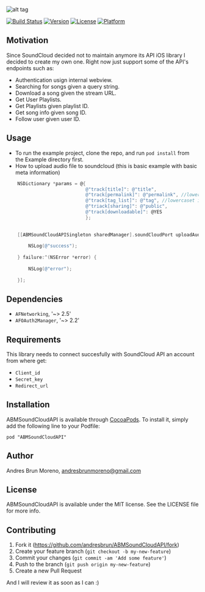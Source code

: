 
![alt tag](https://raw.githubusercontent.com/andresbrun/ABMSoundCloudAPI/master/Example/screenshots/ABMSoundCloudAPI_logo.png)

[![Build Status](https://travis-ci.org/andresbrun/ABMSoundCloudAPI.svg?style=flat)](https://travis-ci.org/andresbrun/ABMSoundCloudAPI)
[![Version](https://img.shields.io/cocoapods/v/ABMSoundCloudAPI.svg?style=flat)](http://cocoadocs.org/docsets/ABMSoundCloudAPI)
[![License](https://img.shields.io/cocoapods/l/ABMSoundCloudAPI.svg?style=flat)](http://cocoadocs.org/docsets/ABMSoundCloudAPI)
[![Platform](https://img.shields.io/cocoapods/p/ABMSoundCloudAPI.svg?style=flat)](http://cocoadocs.org/docsets/ABMSoundCloudAPI)

## Motivation

Since SoundCloud decided not to maintain anymore its API iOS library I decided to create my own one. Right now just support some of the API's endpoints such as:
* Authentication usign internal webview.
* Searching for songs given a query string.
* Download a song given the stream URL.
* Get User Playlists.
* Get Playlists given playlist ID.
* Get song info given song ID.
* Follow user given user ID.

## Usage

* To run the example project, clone the repo, and run `pod install` from the Example directory first.
* How to upload audio file to soundcloud (this is basic example with basic meta information)

```objective-c
    NSDictionary *params = @{
                             @"track[title]": @"title",
                             @"track[permalink]": @"permalink", //lowercase is must
                             @"track[tag_list]": @"tag", //lowercaset is must
                             @"triack[sharing]": @"public",
                             @"track[downloadable]": @YES
                             };
    
    
    [[ABMSoundCloudAPISingleton sharedManager].soundCloudPort uploadAudioFile:fileData mimeType:@"audio/mp4" meta:params withSuccess:^(NSDictionary *songDict) {
    
        NSLog(@"success");
    
    } failure:^(NSError *error) {
    
        NSLog(@"error");
        
    }];
```

## Dependencies

* `AFNetworking`, '~> 2.5'
* `AFOAuth2Manager`, '~> 2.2'

## Requirements

This library needs to connect succesfully with SoundCloud API an account from where get:
* `Client_id`
* `Secret_key`
* `Redirect_url`

## Installation

ABMSoundCloudAPI is available through [CocoaPods](http://cocoapods.org). To install
it, simply add the following line to your Podfile:

    pod "ABMSoundCloudAPI"

## Author

Andres Brun Moreno, andresbrunmoreno@gmail.com

## License

ABMSoundCloudAPI is available under the MIT license. See the LICENSE file for more info.

## Contributing

1. Fork it (https://github.com/andresbrun/ABMSoundCloudAPI/fork)
2. Create your feature branch (`git checkout -b my-new-feature`)
3. Commit your changes (`git commit -am 'Add some feature'`)
4. Push to the branch (`git push origin my-new-feature`)
5. Create a new Pull Request

And I will review it as soon as I can :)

